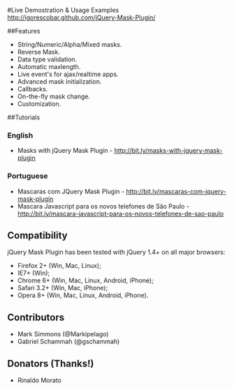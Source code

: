 #Live Demostration & Usage Examples
http://igorescobar.github.com/jQuery-Mask-Plugin/

##Features

  * String/Numeric/Alpha/Mixed masks.
  * Reverse Mask.
  * Data type validation.
  * Automatic maxlength.
  * Live event's for ajax/realtime apps.
  * Advanced mask initialization.
  * Callbacks.
  * On-the-fly mask change.
  * Customization.

##Tutorials
### English
  * Masks with jQuery Mask Plugin - http://bit.ly/masks-with-jquery-mask-plugin
  
### Portuguese
  * Mascaras com JQuery Mask Plugin - http://bit.ly/mascaras-com-jquery-mask-plugin
  * Mascara Javascript para os novos telefones de São Paulo - http://bit.ly/mascara-javascript-para-os-novos-telefones-de-sao-paulo

## Compatibility
jQuery Mask Plugin has been tested with jQuery 1.4+ on all major browsers:

 * Firefox 2+ (Win, Mac, Linux);
 * IE7+ (Win);
 * Chrome 6+ (Win, Mac, Linux, Android, iPhone);
 * Safari 3.2+ (Win, Mac, iPhone);
 * Opera 8+ (Win, Mac, Linux, Android, iPhone).

## Contributors
 * Mark Simmons (@Markipelago)
 * Gabriel Schammah (@gschammah)
 
## Donators (Thanks!)
 * Rinaldo Morato
